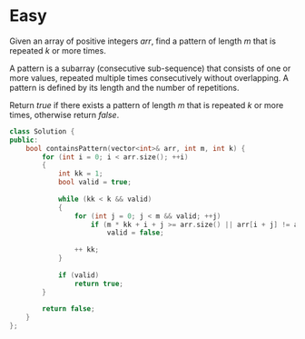 # Easy

Given an array of positive integers $arr$, find a pattern of length $m$ that is repeated $k$ or more times.

A pattern is a subarray (consecutive sub-sequence) that consists of one or more values, repeated multiple times consecutively without overlapping. A pattern is defined by its length and the number of repetitions.

Return $true$ if there exists a pattern of length $m$ that is repeated $k$ or more times, otherwise return $false$.

```cpp
class Solution {
public:
    bool containsPattern(vector<int>& arr, int m, int k) {
        for (int i = 0; i < arr.size(); ++i)
        {
            int kk = 1;
            bool valid = true;
            
            while (kk < k && valid)
            {
                for (int j = 0; j < m && valid; ++j)
                    if (m * kk + i + j >= arr.size() || arr[i + j] != arr[m * kk + i + j])
                        valid = false;
                
                ++ kk;
            }
            
            if (valid)
                return true;
        }
        
        return false;
    }
};
```
